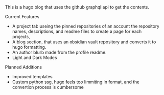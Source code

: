 This is a hugo blog that uses the github graphql api to get the contents.

Current Features
- A project tab useing the pinned repositories of an account the repository names, descriptions, and readme files to create a page for each projects,
- A blog section, that uses an obsidian vault repository and converts it to hugo formatting.
- An author blurb made from the profile readme.
- Light and Dark Modes

Planned Additions
- Improved templates
- Custom python ssg, hugo feels too limmiting in format, and the convertion process is cumbersome
